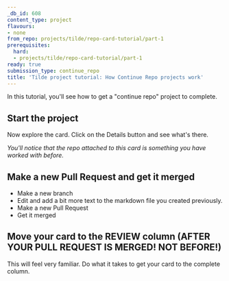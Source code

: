 ```yaml
---
_db_id: 608
content_type: project
flavours:
- none
from_repo: projects/tilde/repo-card-tutorial/part-1
prerequisites:
  hard:
  - projects/tilde/repo-card-tutorial/part-1
ready: true
submission_type: continue_repo
title: 'Tilde project tutorial: How Continue Repo projects work'
---
```


In this tutorial, you'll see how to get a "continue repo" project to complete.

## Start the project

Now explore the card. Click on the Details button and see what's there.

*You'll notice that the repo attached to this card is something you have worked with before.*

## Make a new Pull Request and get it merged

- Make a new branch
- Edit and add a bit more text to the markdown file you created previously.
- Make a new Pull Request
- Get it merged

## Move your card to the REVIEW column (AFTER YOUR PULL REQUEST IS MERGED! NOT BEFORE!)

This will feel very familiar. Do what it takes to get your card to the complete column.
